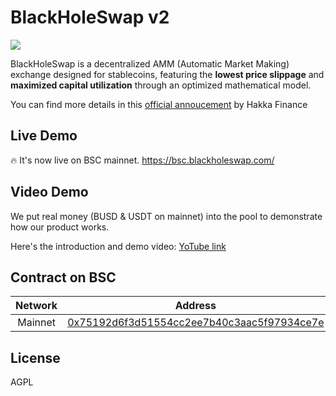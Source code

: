 # BlackHoleSwap v2

![](https://i.imgur.com/W4CtmVg.png)

BlackHoleSwap is a decentralized AMM (Automatic Market Making) exchange designed for stablecoins, featuring the **lowest price slippage** and **maximized capital utilization** through an optimized mathematical model.

You can find more details in this [official annoucement](https://medium.com/hakkafinance/blackholeswap-v2-on-bsc-32d51276f9bc) by Hakka Finance

## Live Demo

🔥 It's now live on BSC mainnet.
https://bsc.blackholeswap.com/

## Video Demo

We put real money (BUSD & USDT on mainnet) into the pool to demonstrate how our product works.

Here's the introduction and demo video: [YoTube link](https://www.youtube.com/watch?v=RbzR4Y-aE5g)

## Contract on BSC

| Network |                                                       Address                                                        |
| :-----: | :------------------------------------------------------------------------------------------------------------------: |
| Mainnet | [0x75192d6f3d51554cc2ee7b40c3aac5f97934ce7e](https://bscscan.com/address/0x75192d6f3d51554cc2ee7b40c3aac5f97934ce7e) |

## License

AGPL
